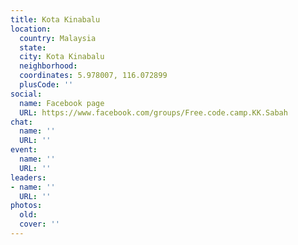 ```yaml
---
title: Kota Kinabalu
location:
  country: Malaysia
  state: 
  city: Kota Kinabalu
  neighborhood: 
  coordinates: 5.978007, 116.072899
  plusCode: ''
social:
  name: Facebook page
  URL: https://www.facebook.com/groups/Free.code.camp.KK.Sabah
chat:
  name: ''
  URL: ''
event:
  name: ''
  URL: ''
leaders:
- name: ''
  URL: ''
photos:
  old: 
  cover: ''
---
```

